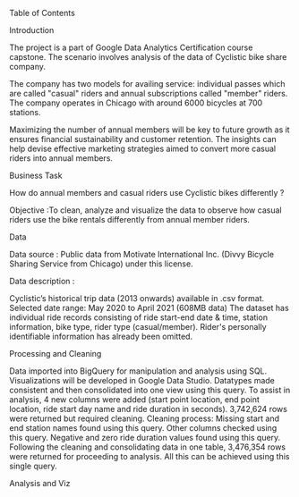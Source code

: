 
Table of Contents



Introduction

The project is a part of Google Data Analytics Certification course capstone. The scenario involves analysis of the data of Cyclistic bike share company.

The company has two models for availing service: individual passes which are called "casual" riders and annual subscriptions called "member" riders.
The company operates in Chicago with around 6000 bicycles at 700 stations.

Maximizing the number of annual members will be key to future growth as it ensures financial sustainability and customer retention. The insights can help devise effective marketing strategies aimed to convert more casual riders into annual members.

Business Task

How do annual members and casual riders use Cyclistic bikes differently ?

Objective :To clean, analyze and visualize the data to observe how casual riders use the bike rentals differently from annual member riders. 

Data

Data source : Public data from Motivate International Inc. (Divvy Bicycle Sharing Service from Chicago) under this license.

Data description :

Cyclistic’s historical trip data (2013 onwards) available in .csv format.
Selected date range: May 2020 to April 2021 (608MB data)
The dataset has individual ride records consisting of ride start-end date & time, station information, bike type, rider type (casual/member). Rider's personally identifiable information has already been omitted.

Processing and Cleaning

Data imported into BigQuery for manipulation and analysis using SQL.
Visualizations will be developed in Google Data Studio.
Datatypes made consistent and then consolidated into one view using this query.
To assist in analysis, 4 new columns were added (start point location, end point location, ride start day name and ride duration in seconds).
3,742,624 rows were returned but required cleaning.
Cleaning process:
Missing start and end station names found using this query.
Other columns checked using this query.
Negative and zero ride duration values found using this query.
Following the cleaning and consolidating data in one table, 3,476,354 rows were returned for proceeding to analysis. All this can be achieved using this single query.

Analysis and Viz


